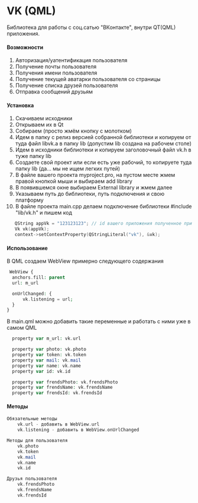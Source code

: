 # VK (QML)
Библиотека для работы с соц.сатью "ВКонтакте", внутри QT(QML) приложения.

#### Возможности

1. Авторизация/уатентификация пользователя
2. Получение почты пользователя
3. Получения имени пользователя
4. Получение текущей аватарки пользователя со страницы
5. Получение списка друзей пользователя
6. Отправка сообщений друзьям

#### Установка

1. Скачиваем исходники
2. Открываем их в Qt
3. Собираем (просто жмём  кнопку с молотком)
4. Идем в папку c релиз версией собранной библиотеки и копируем от туда файл libvk.a в папку lib (допустим lib создана на рабочем столе)
5. Идем в исходники библиотеки и копируем заголовочный файл vk.h в туже папку lib
6. Создаете свой проект или если есть уже рабочий, то копируете туда папку lib (да... мы не ищем легких путей)
7. В файле вашего проекта myproject.pro, на пустом месте жмем правой кнопкой мыши и выбираем add library
8. В появившемся окне выбираем External library и жмем далее
9. Указываем путь до библиотеки, путь подключения и свою платформу
10. В файле проекта main.cpp делаем подключение библиотеки #include "lib/vk.h" и пишем код
```c++
   QString appVk = "123123123"; // id вашего приложения полученное при регистрации в ВК
   Vk vk(appVk);
   context->setContextProperty(QStringLiteral("vk"), &vk);
```
#### Использование

В QML создаем WebView примерно следующего содержания

  ```php
   WebView {
    anchors.fill: parent
    url: m_url

    onUrlChanged: {
        vk.listening = url;
    }
}
```   
В main.qml можно добавить такие переменные и работать с ними уже в самом QML

  ```php
    property var m_url: vk.url

    property var photo: vk.photo
    property var token: vk.token
    property var mail: vk.mail
    property var name: vk.name
    property var id: vk.id

    property var frendsPhoto: vk.frendsPhoto
    property var frendsName: vk.frendsName
    property var frendsId: vk.frendsId
```   

#### Методы
```php
Обязательные методы
    vk.url - добавить в WebView.url
    vk.listening - добавить в WebView.onUrlChanged

Методы для пользователя
    vk.photo
    vk.token
    vk.mail
    vk.name
    vk.id

Друзья пользователя
    vk.frendsPhoto
    vk.frendsName
    vk.frendsId
```  
